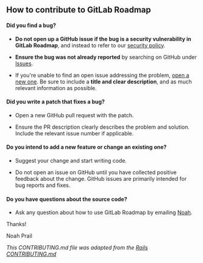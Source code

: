 ## How to contribute to GitLab Roadmap

#### **Did you find a bug?**

- **Do not open up a GitHub issue if the bug is a security vulnerability
  in GitLab Roadmap**, and instead to refer to our [security policy](SECURITY.md).

- **Ensure the bug was not already reported** by searching on GitHub under [Issues](https://github.com/eventOneHQ/gitlab-roadmap/issues).

- If you're unable to find an open issue addressing the problem, [open a new one](https://github.com/eventOneHQ/gitlab-roadmap/issues/new). Be sure to include a **title and clear description**, and as much relevant information as possible.

#### **Did you write a patch that fixes a bug?**

- Open a new GitHub pull request with the patch.

- Ensure the PR description clearly describes the problem and solution. Include the relevant issue number if applicable.

#### **Do you intend to add a new feature or change an existing one?**

- Suggest your change and start writing code.

- Do not open an issue on GitHub until you have collected positive feedback about the change. GitHub issues are primarily intended for bug reports and fixes.

#### **Do you have questions about the source code?**

- Ask any question about how to use GitLab Roadmap by emailing [Noah](nprail@event1.io).

Thanks!

Noah Prail

_This CONTRIBUTING.md file was adapted from the [Rails CONTRIBUTING.md](https://github.com/rails/rails/blob/master/CONTRIBUTING.md)_
